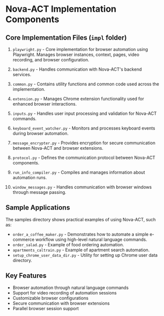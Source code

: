 # Nova-ACT Implementation Components

## Core Implementation Files (`impl` folder)

1. `playwright.py` - Core implementation for browser automation using Playwright. Manages browser instances, context, pages, video recording, and browser configuration.

2. `backend.py` - Handles communication with Nova-ACT's backend services.

3. `common.py` - Contains utility functions and common code used across the implementation.

4. `extension.py` - Manages Chrome extension functionality used for enhanced browser interactions.

5. `inputs.py` - Handles user input processing and validation for Nova-ACT commands.

6. `keyboard_event_watcher.py` - Monitors and processes keyboard events during browser automation.

7. `message_encrypter.py` - Provides encryption for secure communication between Nova-ACT and browser extensions.

8. `protocol.py` - Defines the communication protocol between Nova-ACT components.

9. `run_info_compiler.py` - Compiles and manages information about automation runs.

10. `window_messages.py` - Handles communication with browser windows through message passing.

## Sample Applications

The samples directory shows practical examples of using Nova-ACT, such as:

- `order_a_coffee_maker.py` - Demonstrates how to automate a simple e-commerce workflow using high-level natural language commands.
- `order_salad.py` - Example of food ordering automation.
- `apartments_caltrain.py` - Example of apartment search automation.
- `setup_chrome_user_data_dir.py` - Utility for setting up Chrome user data directory.

## Key Features

- Browser automation through natural language commands
- Support for video recording of automation sessions
- Customizable browser configurations
- Secure communication with browser extensions
- Parallel browser session support